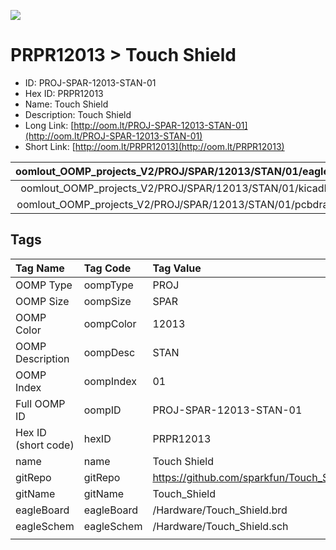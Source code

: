 


  
![][im]
# PRPR12013 > Touch Shield

- ID: PROJ-SPAR-12013-STAN-01
- Hex ID: PRPR12013
- Name: Touch Shield
- Description: Touch Shield
- Long Link: [http://oom.lt/PROJ-SPAR-12013-STAN-01](http://oom.lt/PROJ-SPAR-12013-STAN-01)
- Short Link: [http://oom.lt/PRPR12013](http://oom.lt/PRPR12013)
  

|oomlout_OOMP_projects_V2/PROJ/SPAR/12013/STAN/01/eagleImage.png|oomlout_OOMP_projects_V2/PROJ/SPAR/12013/STAN/01/eagleSchemImage.png|oomlout_OOMP_projects_V2/PROJ/SPAR/12013/STAN/01/kicadPcb3dFront.png|oomlout_OOMP_projects_V2/PROJ/SPAR/12013/STAN/01/kicadPcb3dBack.png|
| :---: | :---: | :---: | :---: |
|oomlout_OOMP_projects_V2/PROJ/SPAR/12013/STAN/01/kicadPcb3d.png|oomlout_OOMP_projects_V2/PROJ/SPAR/12013/STAN/01/bomBack.png|oomlout_OOMP_projects_V2/PROJ/SPAR/12013/STAN/01/bomFront.png|oomlout_OOMP_projects_V2/PROJ/SPAR/12013/STAN/01/pcbdraw.svg|
|oomlout_OOMP_projects_V2/PROJ/SPAR/12013/STAN/01/pcbdrawBack.svg||||

## Tags
  

|Tag Name|Tag Code|Tag Value|
| :--- | :--- | :--- |
|OOMP Type|oompType|PROJ|
|OOMP Size|oompSize|SPAR|
|OOMP Color|oompColor|12013|
|OOMP Description|oompDesc|STAN|
|OOMP Index|oompIndex|01|
|Full OOMP ID|oompID|PROJ-SPAR-12013-STAN-01|
|Hex ID (short code)|hexID|PRPR12013|
|name|name|Touch Shield|
|gitRepo|gitRepo|https://github.com/sparkfun/Touch_Shield|
|gitName|gitName|Touch_Shield|
|eagleBoard|eagleBoard|/Hardware/Touch_Shield.brd|
|eagleSchem|eagleSchem|/Hardware/Touch_Shield.sch|
||||



[im]: PROJ/SPAR/12013/STAN/01/kicadPcb3d_450.png
